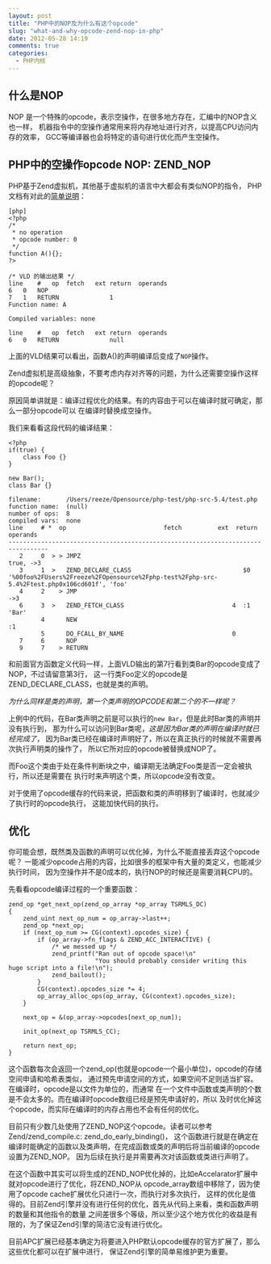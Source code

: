 ```yaml
---
layout: post
title: "PHP中的NOP及为什么有这个opcode"
slug: "what-and-why-opcode-zend-nop-in-php"
date: 2012-05-28 14:19
comments: true
categories: 
  - PHP内核
---
```


## 什么是NOP 
NOP 是一个特殊的opcode，表示空操作，在很多地方存在，汇编中的NOP含义也一样，
机器指令中的空操作通常用来将内存地址进行对齐，以提高CPU访问内存的效率，
GCC等编译器也会将特定的语句进行优化而产生空操作。

## PHP中的空操作opcode NOP: ZEND\_NOP
PHP基于Zend虚拟机，其他基于虚拟机的语言中大都会有类似NOP的指令，
PHP文档有对此的[简单说明](http://cn.php.net/manual/en/internals2.opcodes.nop.php)：

	[php]
	<?php
	/*
	 * no operation
	 * opcode number: 0
	 */
	function A(){}; 
	?>

	/* VLD 的输出结果 */
	line	#	op	fetch	ext	return	operands
	6	0	NOP	 	 	 	 
	7	1	RETURN	 	 	 	1
	Function name: A

	Compiled variables: none

	line	#	op	fetch	ext	return	operands
	6	0	RETURN	 	 	 	null

上面的VLD结果可以看出，函数A()的声明编译后变成了`NOP`操作。

Zend虚拟机是高级抽象，不要考虑内存对齐等的问题，为什么还需要空操作这样的opcode呢？

原因简单讲就是：编译过程优化的结果。有的内容由于可以在编译时就可确定，那么一部分opcode可以
在编译时替换成空操作。

我们来看看这段代码的编译结果：

	<?php
	if(true) {
		class Foo {}
	}

	new Bar();
	class Bar {}

	filename:       /Users/reeze/Opensource/php-test/php-src-5.4/test.php
	function name:  (null)
	number of ops:  8
	compiled vars:  none
	line     # *  op                           fetch          ext  return  operands
	---------------------------------------------------------------------------------
	   2     0  > > JMPZ                                                     true, ->3
	   3     1  >   ZEND_DECLARE_CLASS                               $0      '%00foo%2FUsers%2Freeze%2FOpensource%2Fphp-test%2Fphp-src-5.4%2Ftest.php0x106cd601f', 'foo'
	   4     2    > JMP                                                      ->3
	   6     3  >   ZEND_FETCH_CLASS                              4  :1      'Bar'
			 4      NEW                                                      :1
			 5      DO_FCALL_BY_NAME                              0          
	   7     6      NOP                                                      
	   9     7    > RETURN  

和前面官方函数定义代码一样，上面VLD输出的第7行看到类Bar的opcode变成了NOP，不过请留意第3行，
这一行类Foo定义的opcode是ZEND_DECLARE_CLASS，也就是类的声明。

*为什么同样是类的声明，第一个类声明的OPCODE和第二个的不一样呢？*

上例中的代码，在Bar类声明之前是可以执行的`new Bar`，但是此时Bar类的声明并没有执行到，
那为什么可以访问到Bar类呢，*这是因为Bar类的声明在编译时就已经完成了*，
因为Bar类已经在编译时声明好了，所以在真正执行的时候就不需要再次执行声明类的操作了，
所以它所对应的opcode被替换成NOP了。

而Foo这个类由于处在条件判断块之中，编译期无法确定Foo类是否一定会被执行，所以还是需要在
执行时来声明这个类，所以opcode没有改变。

对于使用了opcode缓存的代码来说，把函数和类的声明移到了编译时，也就减少了执行时的opcode执行，
这能加快代码的执行。

## 优化
你可能会想，既然类及函数的声明可以优化掉，为什么不能直接丢弃这个opcode呢？
一能减少opcode占用的内容，比如很多的框架中有大量的类定义，也能减少执行时间，
因为空操作并不是0成本的，执行NOP的时候还是需要消耗CPU的。

先看看opcode编译过程的一个重要函数：

	zend_op *get_next_op(zend_op_array *op_array TSRMLS_DC)
	{
		zend_uint next_op_num = op_array->last++;
		zend_op *next_op;
		if (next_op_num >= CG(context).opcodes_size) {
			if (op_array->fn_flags & ZEND_ACC_INTERACTIVE) {
				/* we messed up */
				zend_printf("Ran out of opcode space!\n"
							"You should probably consider writing this huge script into a file!\n");
				zend_bailout();
			}
			CG(context).opcodes_size *= 4;
			op_array_alloc_ops(op_array, CG(context).opcodes_size);
		}
	 
		next_op = &(op_array->opcodes[next_op_num]);
	 
		init_op(next_op TSRMLS_CC);

		return next_op;
	}

这个函数每次会返回一个zend\_op(也就是opcode一个最小单位)，opcode的存储空间申请和哈希表类似，
通过预先申请空间的方式，如果空间不足则适当扩容。在编译时，opcode是以文件为单位的，而通常
在一个文件中函数或类声明的个数是不会太多的。而在编译时opcode数组已经是预先申请好的，所以
及时优化掉这个opcode，而实际在编译时的内存占用也不会有任何的优化。


目前只有少数几处使用了ZEND\_NOP这个opcode。读者可以参考Zend/zend\_compile.c: zend_do_early\_binding()，
这个函数进行就是在确定在编译时能确定的函数以及类声明，在完成函数或类的声明后将当前编译的opcode设置为ZEND\_NOP。
因为后续在执行是并需要再次对该函数或类进行声明了。


在这个函数中其实可以将生成的ZEND\_NOP优化掉的，比如eAccelarator扩展中就对opcode进行了优化，将ZEND\_NOP从
opcode\_array数组中移除了，因为使用了opcode cache扩展优化只进行一次，而执行对多次执行，
这样的优化是值得的。目前Zend引擎并没有进行任何的优化，首先从代码上来看，类和函数声明的数量和其他指令的数量
之间差很多个等级，所以至少这个地方优化的收益是有限的，为了保证Zend引擎的简洁它没有进行优化。

目前APC扩展已经基本确定为将要进入PHP默认opcode缓存的官方扩展了，那么这些优化都可以在扩展中进行，
保证Zend引擎的简单易维护更为重要。

